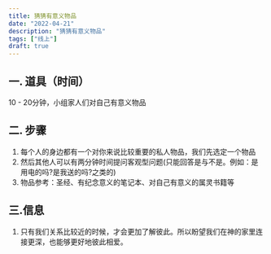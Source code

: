 ```yaml
---
title: 猜猜有意义物品
date: "2022-04-21"
description: "猜猜有意义物品"
tags: ["线上"]
draft: true
---
```

## 一. 道具（时间）
10 - 20分钟，小组家人们对自己有意义物品

## 二. 步骤
1. 每个人的身边都有一个对你来说比较重要的私人物品，我们先选定一个物品
2. 然后其他人可以有两分钟时间提问客观型问题(只能回答是与不是。例如：是用电的吗?是我送的吗?之类的)
3. 物品参考：圣经、有纪念意义的笔记本、对自己有意义的属灵书籍等

## 三.信息
1. 只有我们关系比较近的时候，才会更加了解彼此。所以盼望我们在神的家里连接更深，也能够更好地彼此相爱。